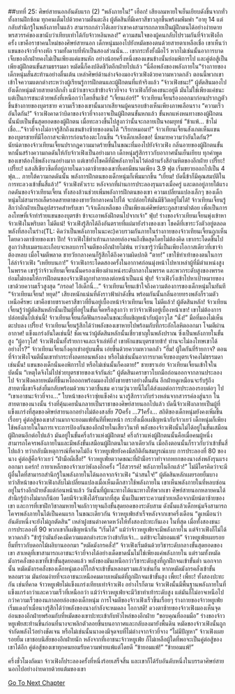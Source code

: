 ##บทที่ 25: ศิษย์สายนอกอันดับแรก (2)
“พลังภายใน!”
เฮือก!
เสียงลมหายใจเย็นเยียบดังขึ้นจากทั่วทั้งลานฝึกซ้อม ทุกคนเต็มไปด้วยความตื่นตะลึง
ผู้ตัดสินที่มีเคราสีขาวลุกขึ้นพร้อมพึมพำ
“อายุ 14 แต่กลับสำนึกรู้ในพลังภายในแล้ว สามารถกล่าวได้เลยว่าเขาคงสามารถกลายเป็นผู้ฝึกตนได้อย่างง่ายดาย พรสวรรค์ของเขานับว่าเทียบเท่าได้กับจ้าวหลินหลง!”
ความสนใจของผู้คนกลับไปรวมกันที่จ้าวเฟิงอีกครั้ง เขาคือราชาคนใหม่ของศิษย์สายนอก
เด็กหนุ่มมองไปยังหมัดของตนด้วยสายตาเหลือเชื่อ เขาเห็นว่าแขนของจ้าวยี่จางหัก รวมทั้งดาบที่หักเป็นสองส่วนนั่น...
เขากระทั่งยั้งมือไว้ หากไม่เช่นนั้นอาการบาดเจ็บของอีกฝ่ายคงไม่เป็นเพียงแค่แขนหัก อย่างน้อยครึ่งหนึ่งของแขนข้างนั้นย่อมพิการไป และคู่ต่อสู้เป็นเพียงผู้ฝึกตนขั้นสามธรรมดา หมัดนี้ก็คงปลิดชีวิตอีกฝ่ายไปแล้ว
“นี่คือพลังของพลังภายใน”ร่างกายของเด็กหนุ่มสั่นสะท้านอย่างตื่นเต้น
เหล่าศิษย์ด้านล่างจ้องมองจ้าวเฟิงด้วยความหวาดกลัว ตอนนี้พวกเขาเข้าใจความแตกต่างระหว่างผู้เรียนรู้การฝึกตนและผู้ฝึกตนที่แท้จริงแล้ว
“จ้าวเฟิงชนะ!” ผู้ตัดสินมองไปยังเด็กหนุ่มด้วยสายตาลึกล้ำ แม้ว่าเขาจะเข้าข้างจ้าวยี่จาง จ้าวเฟิงก็ยังคงชนะอยู่ดี
มันไม่ใช่เพียงแค่ชนะ แต่เป็นการชนะด้วยพลังที่เหนือกว่าโดยสิ้นเชิง!
“เจี้ยนเอ๋อร์!” จ้าวเทียนเจี้ยนร้องออกมาก่อนปรากฏตัวขึ้นข้างกายของบุตรชาย ความเร็วของเขานั้นมากเสียจนผู้คนรอบข้างเห็นเพียงภาพเลือนราง
“ความเร็วอันใดกัน!” จ้าวเฟิงคาดว่าบิดาของจ้าวยี่จางอาจเป็นผู้ฝึกตนขั้นหกแล้ว
ขั้นหกแห่งหนทางของผู้ฝึกตนนั้นนับเป็นขั้นสุดยอดของผู้ฝึกตน เมื่อทะลวงขึ้นไปสูงกว่านั้นจะกลายเป็นจอมยุทธ์
“ข้าแพ้... ข้าไม่เชื่อ...”จ้าวยี่จางไม่อาจรู้สึกถึงแขนข้างซ้ายของตนได้
“เรียกหมอมา!” จ้าวเทียนเจี้ยนสังเกตเห็นแขนของบุตรชายที่มีโอกาสจะพิการก่อนร้องตะโกนขึ้น
“เจ้าเด็กเหลือขอ! นี่หมายความว่าอันใดกัน?” นัยน์ตาของจ้าวเทียนเจี้ยนปรากฎความมาดร้ายขึ้นในขณะที่มองไปยังจ้าวเฟิง
กลิ่นอายของผู้ฝึกตนขั้นหกนั้นสร้างความกดดันให้กับจ้าวเฟิงเป็นอย่างมาก เด็กหนุ่มรู้สึกราวกับอากาศนั้นเย็นเยียบ ทุกคำพูดของเขาต้องใช้พลังงานอย่างมาก แต่เขายังโชคดีที่มีพลังภายในไว้ต่อต้านรังสีอำมหิตของอีกฝ่าย
เปรี้ยะ! เปรี้ยะ!
แสงสีเขียวซีดที่อยู่ภายในดวงตาซ้ายของเขาที่เคยมีขนาดเพียง 3.9 ฟุต เริ่มขยายออกไปเป็น 4 ฟุต...
ภายใต้ความกดดันนั้น พลังการฝึกตนของเด็กหนุ่มก็เพิ่มมากขึ้น
“เยี่ยม! บัดนี้ข้าก็มีคุณสมบัติในการทะลวงเข้าขั้นสี่แล้ว!” จ้าวเฟิงหัวเราะ
หลังจากที่ผ่านการประลองรุนแรงเมื่อครู่ และตกอยู่ภายใต้แรงกดดันของจ้าวเทียนเจี้ยน ทั้งสองล้วนช่วยเพิ่มพลังการฝึกตนของเขา
ความเปลี่ยนแปลงเล็กๆ ของเด็กหนุ่มไม่สามารถเล็ดรอดสายตาของชายวัยกลางคนไปได้
จะปล่อยให้มันมีชีวิตอยู่ไม่ได้!
จ้าวเทียนเจี้ยนรู้สึกว่าอีกฝ่ายเป็นอุปสรรคสำหรับเขา
“เจ้าเด็กเหลือขอ เป็นเพียงแค่ศิษย์ตระกูลสาขาต่ำต้อย เพื่อเป็นการลงโทษที่เจ้าทำร้ายแขนของบุตรข้า ข้าจะเอาพลังฝึกตนไปจากเจ้า”
ฟุ่บ!
ร่างของจ้าวเทียนเจี้ยนพุ่งเข้าหาจ้าวเฟิงในพริบตา
ไม่ดีแน่!
จ้าวเฟิงรู้สึกได้ถึงอันตรายที่แผ่มายังร่างของเขา
โชคดีที่เขาระวังตัวอยู่ตลอด พลังที่สองในร่าง(TL: คิดว่าเป็นพลังภายในนะคะ)ควบรวมกันภายในร่างกายของจ้าวเทียนเจี้ยนถูกเห็นโดยดวงตาซ้ายของเขา
ปึก!
จ้าวเฟิงใช้ท่าเท้านภาลอยล่องจนถึงขีดสุดโดยไม่ต้องคิด เขากระโดดขึ้นไปสูงกว่าสิบเมตรและเกือบจะหลบการโจมตีของอีกฝ่ายไม่พ้น ทว่าเขารู้ว่านี่เป็นเพียงโอกาสเดียวที่เขาจำต้องหลบ
เมื่อโจมตีพลาด ชายวัยกลางคนก็รู้สึกได้ถึงความผิดปกติ
“ตาย!”
เขาใช้ท่าเท้าของตนในการไล่ล่าจ้าวเฟิง
“เหยียบนภา!” จ้าวเฟิงกระโดดสองครั้งในอากาศก่อนมุ่งหน้าไปหาเหล่าผู้ที่มีตำแหน่งสูงในพรรค
เขารู้ว่าจ้าวเทียนเจี้ยนนั้นครองเพียงตำแหน่งระดับกลางในพรรค และพวกระดับสูงของพรรคย่อมไม่ยอมให้การฝึกตนของจ้าวเฟิงถูกทำลายลงต่อหน้าเป็นแน่
ฟุ่บ!
จ้าวเฟิงวิ่งเข้าไปหาเป้าหมายของเขาด้วยความเร็วสูงสุด
“กรอด! ไอ้เด็กนี่...” จ้าวเทียนเจี้ยนเข้าใจถึงความต้องการของเด็กหนุ่มในทันที
“จ้าวเทียนเจี้ยน! หยุด!” เสียงหนักแน่นที่ดังราวฟ้าผ่าดังขึ้น พร้อมกันนั้นกลิ่นอายทรงพลังก็รวมตัวเหนือศีรษะ เขาคือชายชราเคราสีขาวที่ยืนอยู่เบื้องหน้าจ้าวเทียนเจี้ยน
ไม่ดีแล้ว! ผู้ตัดสินหลัก!
จ้าวเทียนเจี้ยนรู้ว่าผู้ตัดสินหลักนั้นเป็นผู้ที่อยู่ในขั้นเจ็ดหรือสูงกว่า ทว่าจ้าวเฟิงอยู่เบื้องหน้าเขา! เขาไม่ต้องการปล่อยมันไปเช่นนี้! จ้าวเทียนเจี้ยนกัดฟันกรอดในขณะที่เผชิญหน้ากับผู้อาวุโส
“นั่ง!”
มือที่มองไม่เห็นตะปบลง
เปรี้ยง!
จ้าวเทียนเจี้ยนรู้สึกได้ว่าพลังของเขาหายไปพร้อมกับที่กระอักโลหิตออกมา
โจมตีผ่านอากาศ! แข็งแกร่งอันใดเช่นนี้!
ชัดเจนว่าผู้ตัดสินหลักนั้นเชี่ยวชาญในพลังปราณ ซึ่งเป็นพลังภายในขั้นสูง
“ผู้อาวุโส! จ้าวเฟิงนั่นทั้งร้ายกาจและเจ้าเล่ห์ยิ่ง! เขาหักแขนบุตรชายข้า! ท่านจะไม่ลงโทษเขาได้อย่างไร?” จ้าวเทียนเจี้ยนกึ่งคุกเข่าอยู่บนพื้น เอ่ยขึ้นด้วยความหวาดกลัว
“ฮึ่ม! ผู้ใดกันที่ร้ายกาจ? ตอนที่จ้าวเฟิงโจมตีนั้นเขาทำกระทั่งลดทอนพลังลง หรือไม่เช่นนั้นอาการบาดเจ็บของบุตรเจ้าคงไม่ธรรมดาเช่นนั้น! แขนของเด็กนั่นคงพิการไป หรือไม่เช่นนั้นก็คงตาย!” ชายชราเอ่ย
จ้าวเทียนเจี้ยนเข้าใจในบัดนั้น
“เหตุใดจึงไม่ไปช่วยบุตรชายของเจ้ากันล่ะ” ผู้ตัดสินเคราขาวโบกมือก่อนออกจากลานประลองไป
จ้าวเฟิงคลายหมัดที่ชื้นเหงื่อออกพร้อมมองไปยังชายชราอย่างตื้นตัน อีกฝ่ายดูเหมือนจะรับรู้ถึงสายตานี้เขาจึงส่งยิ้มกลับพร้อมด้วยแววตาชื่นชม
ความวุ่นวายนี้ไม่ได้ส่งผลต่อการประลองรอบต่อๆ ไป
“เขาเอาชนะจ้าวยี่จาง...” ใบหน้าของจ้าวซุ่ยแข็งค้าง นางรู้สึกราวกับร่วงหล่นจากสวรรค์ลงสู่นรก
ในสายตาของนางนั้น ร่างที่คุ้นเคยนั่นกลายเป็นราชาของศิษย์สายนอกไปแล้ว
บัดนี้จ้าวเฟิงกลายเป็นผู้ที่แข็งแกร่งที่สุดของศิษย์สายนอกอย่างไม่ต้องสงสัย
70ครั้ง ...71ครั้ง...
สถิติของเด็กหนุ่มยังคงเพิ่มขึ้นเรื่อยๆ คู่ต่อสู้ของเขาส่วนมากจะยอมแพ้ทันทีที่พบหน้า
กระทั่งเมื่อเผชิญหน้ากับจ้าวเยว่ เด็กหนุ่มก็เพียงใช้พลังภายในในการเจาะการป้องกันของอีกฝ่ายในเสี้ยววินาที
พลังของจ้าวเฟิงนั้นไม่ได้อยู่ในขั้นเสมือนผู้ฝึกตนอีกต่อไปแล้ว มันอยู่ในขั้นครึ่งก้าวแห่งผู้ฝึกตน! ครึ่งก้าวแห่งผู้ฝึกตนนั้นคือเมื่อคนผู้หนึ่งสามารถโคจรพลังภายในและมีพลังขั้นเสมือนผู้ฝึกตนในเวลาเดียวกัน เมื่อถึงตอนนั้นก็ราวกับว่าเข้าขั้นสี่ไปแล้ว
ทว่ากลับมีเหตุการณ์ที่คาดไม่ถึง
จ้าวหยูเฟ่ยยังคงมีสถิติอันสมบูรณ์แบบ
การประลองที่ 80 ของนาง คู่ต่อสู้คือจ้าวเยว่
“ฝ่ามือผีเสื้อ!” จ้าวหยูเฟ่ยตวาดขณะที่ฝ่ามือราวทำจากหยกของนางส่งพลังรุนแรงออกมา
แคร่ก!
กายาเหล็กของจ้าวเยว่พังลงอีกครั้ง
“โอ้สวรรค์! พลังภายในอีกแล้ว!”
ไม่มีใครคิดว่าจะมีผู้อื่นใดที่สามารถสำนึกรู้ในพลังภายในได้นอกจากจ้าวเฟิง
“น่าสนใจ!” ผู้ตัดสินหลักเผยรอยยิ้มบาง
ทว่าสีหน้าของจ้าวเฟิงกลับไม่เปลี่ยนแปลงเมื่อเห็นเด็กสาวใช้พลังภายใน
เขาเห็นพลังภายในที่หลบซ่อนอยู่ในร่างอีกฝ่ายตั้งแต่ก่อนหน้าแล้ว
วันนั้นที่ผู้แนะทางได้แนะทางให้พวกเขา ศิษย์สายนอกหลายคนได้สำนึกรู้บ้างไม่มากก็น้อย โดยมีจ้าวเฟิงได้รับมากที่สุด
นั่นเป็นเพราะความช่วยเหลือจากนัยน์ตาซ้ายของเขา และการที่เขาฝึกวิชาลมหายใจผลักวายุจนถึงขั้นสุดยอดของระดับสาม
ดังนั้นแล้วเด็กหนุ่มจึงสามารถโคจรพลังภายในได้เป็นคนแรก
ในขณะเดียวกัน จ้าวหยูเฟ่ยสำเร็จหลังจากเขาครึ่งเดือน
“ดูเหมือนว่าอันดับหนึ่งจะยังไม่ถูกตัดสิน”
เหล่าฝูงชนต่างคาดหวังให้ทั้งสองปะทะกันเอง
ในที่สุด เมื่อทั้งสองชนะการประลองที่ 90 พวกเขาก็เผชิญหน้ากัน
“เริ่มได้”
แม้ว่าจ้าวหยูเฟ่ยจะมีพลังภายใน แต่จ้าวเฟิงก็ไม่ได้หวาดกลัว
“ข้ารู้ว่ามันยังคงมีความแตกต่างระหว่างข้ากับเจ้า... แต่ข้าจะไม่ยอมแพ้” จ้าวหยูเฟ่ยเผยรอยยิ้มที่ราวกับดอกไม้ผลิบานออกมา
“หมัดมังกรคลั่ง!” จ้าวเฟิงเริ่มต้นด้วยวิชาระดับกลางขั้นสุดยอดของเขา
สาเหตุที่เขาสามารถเอาชนะจ้าวยี่จางได้อย่างเด็ดขาดนั้นไม่ใช่เพียงแค่พลังภายใน แต่รวมทั้งหมัดมังกรคลั่งของเขาที่เข้าขั้นสุดยอดแล้ว พลังของมันเหนือกว่าวิชาระดับสูงที่ถูกฝึกจนเข้าขั้นต่ำ
นอกจากนั้น หมัดมังกรคลั่งของเด็กหนุ่มเองก็ใกล้จะเข้าขั้นหลอมรวมแล้วเช่นกัน
หากหมัดมังกรคลั่งเข้าขั้นหลอมรวม มันย่อมง่ายที่จะเอาชนะเหนือคมดาบเหมันต์ที่ถูกฝึกจนเข้าขั้นสูง
เพี้ยะ! เพี้ยะ!
ทั้งสองปะทะกัน
เช่นที่คาด จ้าวหยูเฟ่ยไม่แข็งแกร่งเทียบเท่าจ้าวเฟิง
อย่างไรก็ตาม จ้าวเฟิงนั้นมีพื้นฐานพลังภายในที่แข็งแกร่งกว่าและความเร็วที่เหนือกว่า แม้ว่าจ้าวหยูเฟ่ยจะมีวิชาท่าเท้าระดับสูง แต่มันก็ไม่อาจเหนือไปกว่าความเร็วของนภาลอยล่องของเด็กหนุ่ม
การโจมตีของจ้าวเฟิงเร็วขึ้นเรื่อยๆ
ร่างกายของจ้าวหยูเฟ่ยเริ่มแดงก่ำเมื่อนางรู้สึกได้ว่าพลังของนางกำลังจะหมดลง
โอกาสดี!
ดวงตาซ้ายของจ้าวเฟิงมองเห็นจุดอ่อนของอีกฝ่ายพร้อมกับที่หมัดของเขาปะทะเข้ากับหัวไหล่ของอีกฝ่าย
“ขอบคุณที่ออมมือ” ร่างของจ้าวหยูเฟ่ยสะท้านขึ้นก่อนที่นางจะพลิกตัวลอยขึ้นบนอากาศและกลับลงมายังพื้นดิน
หมัดของจ้าวเฟิงนั้นถูกจำกัดพลังไว้อย่างชัดเจน หรือไม่เช่นนั้นนางคงมีจุดจบที่ไม่ต่างจากจ้าวยี่จาง
“ไม่มีปัญหา” จ้าวเฟิงเผยรอยยิ้ม เขาชอบนิสัยของอีกฝ่ายนัก
หลังจากที่เอาชนะจ้าวหยูเฟ่ย ก็ไม่เหลือผู้ใดที่พอจะเป็นคู่ต่อสู้ของเขาได้อีก คู่ต่อสู้ของเขาทุกคนยอมรับความพ่ายแพ้แต่โดยดี
“ข้ายอมแพ้!”
“ข้ายอมแพ้!”

ครึ่งชั่วโมงถัดมา จ้าวเฟิงก็ประลองครั้งที่หนึ่งร้อยเสร็จสิ้น และเขาก็ได้รับอันดับหนึ่งในบรรดาศิษย์สายนอกไปอย่างง่ายดายด้วยแต้มของเขา



[Go To Next Chapter]( ./26.md)